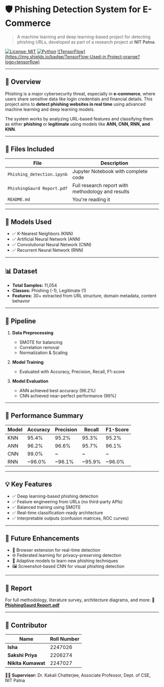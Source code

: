 # 🛡️ Phishing Detection System for E-Commerce

> A machine learning and deep learning-based project for detecting phishing URLs, developed as part of a research project at **NIT Patna**.

[![License: MIT](https://img.shields.io/badge/license-MIT-blue.svg)](./LICENSE)
[![Python](https://img.shields.io/badge/Python-3.8%2B-blue?logo=python&logoColor=white)](https://www.python.org/)
[![TensorFlow](https://img.shields.io/badge/TensorFlow-Used-in Project-orange?logo=tensorflow)](https://www.tensorflow.org/)

---

## 📌 Overview

Phishing is a major cybersecurity threat, especially in **e-commerce**, where users share sensitive data like login credentials and financial details. This project aims to **detect phishing websites in real time** using advanced machine learning and deep learning models.

The system works by analyzing URL-based features and classifying them as either **phishing** or **legitimate** using models like **ANN, CNN, RNN, and KNN**.

---

## 📂 Files Included

| File | Description |
|------|-------------|
| `Phishing_detection.ipynb` | Jupyter Notebook with complete code |
| `PhishingGaurd Report.pdf` | Full research report with methodology and results |
| `README.md` | You're reading it |

---

## 🧠 Models Used

- ✅ K-Nearest Neighbors (KNN)
- ✅ Artificial Neural Network (ANN)
- ✅ Convolutional Neural Network (CNN)
- ✅ Recurrent Neural Network (RNN)

---

## 📊 Dataset

- **Total Samples:** 11,054
- **Classes:** Phishing (-1), Legitimate (1)
- **Features:** 30+ extracted from URL structure, domain metadata, content behavior

---

## 🔁 Pipeline

1. **Data Preprocessing**
   - SMOTE for balancing
   - Correlation removal
   - Normalization & Scaling

2. **Model Training**
   - Evaluated with Accuracy, Precision, Recall, F1-score

3. **Model Evaluation**
   - ANN achieved best accuracy (96.2%)
   - CNN achieved near-perfect performance (99%)

---

## 🧪 Performance Summary

| Model | Accuracy | Precision | Recall | F1-Score |
|-------|----------|-----------|--------|----------|
| KNN   | 95.4%    | 95.2%     | 95.3%  | 95.2%    |
| ANN   | 96.2%    | 96.6%     | 95.7%  | 96.1%    |
| CNN   | 99.0%    | ~         | ~      | ~        |
| RNN   | ~96.0%   | ~96.1%    | ~95.9% | ~96.0%   |

---

## 💡 Key Features

- ✅ Deep learning-based phishing detection
- ✅ Feature engineering from URLs (no third-party APIs)
- ✅ Balanced training using SMOTE
- ✅ Real-time classification-ready architecture
- ✅ Interpretable outputs (confusion matrices, ROC curves)

---

## 🔮 Future Enhancements

- 🔗 Browser extension for real-time detection
- 🌐 Federated learning for privacy-preserving detection
- 🧠 Adaptive models to learn new phishing techniques
- 🖼️ Screenshot-based CNN for visual phishing detection

---

## 📖 Report

For full methodology, literature survey, architecture diagrams, and more:
📄 **[PhishingGaurd Report.pdf](./PhishingGaurd%20Report.pdf)**

---

## 👥 Contributor

| Name | Roll Number |
|------|-------------|
| **Isha** | 2247026 |
| **Sakshi Priya** | 2206274 |
| **Nikita Kumawat** | 2247027 |

👩‍🏫 **Supervisor:** Dr. Kakali Chatterjee, Associate Professor, Dept. of CSE, NIT Patna




